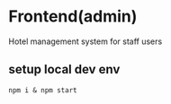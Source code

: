 # Frontend(admin)
Hotel management system for staff users

## setup local dev env
`npm i & npm start`

